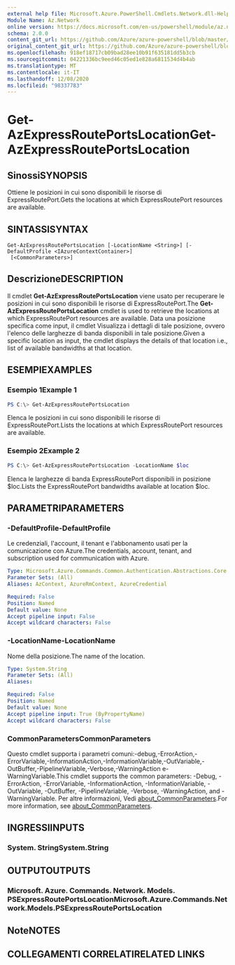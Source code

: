 ```yaml
---
external help file: Microsoft.Azure.PowerShell.Cmdlets.Network.dll-Help.xml
Module Name: Az.Network
online version: https://docs.microsoft.com/en-us/powershell/module/az.network/get-azexpressrouteportslocation
schema: 2.0.0
content_git_url: https://github.com/Azure/azure-powershell/blob/master/src/Network/Network/help/Get-AzExpressRoutePortsLocation.md
original_content_git_url: https://github.com/Azure/azure-powershell/blob/master/src/Network/Network/help/Get-AzExpressRoutePortsLocation.md
ms.openlocfilehash: 918ef18717cb09bad28ee10b91f635181dd5b3cb
ms.sourcegitcommit: 04221336bc9eed46c05ed1e828a6811534d4b4ab
ms.translationtype: MT
ms.contentlocale: it-IT
ms.lasthandoff: 12/08/2020
ms.locfileid: "98337783"
---
```

# <span data-ttu-id="bd253-101">Get-AzExpressRoutePortsLocation</span><span class="sxs-lookup"><span data-stu-id="bd253-101">Get-AzExpressRoutePortsLocation</span></span>

## <span data-ttu-id="bd253-102">Sinossi</span><span class="sxs-lookup"><span data-stu-id="bd253-102">SYNOPSIS</span></span>
<span data-ttu-id="bd253-103">Ottiene le posizioni in cui sono disponibili le risorse di ExpressRoutePort.</span><span class="sxs-lookup"><span data-stu-id="bd253-103">Gets the locations at which ExpressRoutePort resources are available.</span></span>

## <span data-ttu-id="bd253-104">SINTASSI</span><span class="sxs-lookup"><span data-stu-id="bd253-104">SYNTAX</span></span>

```
Get-AzExpressRoutePortsLocation [-LocationName <String>] [-DefaultProfile <IAzureContextContainer>]
 [<CommonParameters>]
```

## <span data-ttu-id="bd253-105">Descrizione</span><span class="sxs-lookup"><span data-stu-id="bd253-105">DESCRIPTION</span></span>
<span data-ttu-id="bd253-106">Il cmdlet **Get-AzExpressRoutePortsLocation** viene usato per recuperare le posizioni in cui sono disponibili le risorse di ExpressRoutePort.</span><span class="sxs-lookup"><span data-stu-id="bd253-106">The **Get-AzExpressRoutePortsLocation** cmdlet is used to retrieve the locations at which ExpressRoutePort resources are available.</span></span> <span data-ttu-id="bd253-107">Data una posizione specifica come input, il cmdlet Visualizza i dettagli di tale posizione, ovvero l'elenco delle larghezze di banda disponibili in tale posizione.</span><span class="sxs-lookup"><span data-stu-id="bd253-107">Given a specific location as input, the cmdlet displays the details of that location i.e., list of available bandwidths at that location.</span></span>

## <span data-ttu-id="bd253-108">ESEMPI</span><span class="sxs-lookup"><span data-stu-id="bd253-108">EXAMPLES</span></span>

### <span data-ttu-id="bd253-109">Esempio 1</span><span class="sxs-lookup"><span data-stu-id="bd253-109">Example 1</span></span>
```powershell
PS C:\> Get-AzExpressRoutePortsLocation
```

<span data-ttu-id="bd253-110">Elenca le posizioni in cui sono disponibili le risorse di ExpressRoutePort.</span><span class="sxs-lookup"><span data-stu-id="bd253-110">Lists the locations at which ExpressRoutePort resources are available.</span></span>

### <span data-ttu-id="bd253-111">Esempio 2</span><span class="sxs-lookup"><span data-stu-id="bd253-111">Example 2</span></span>
```powershell
PS C:\> Get-AzExpressRoutePortsLocation -LocationName $loc
```

<span data-ttu-id="bd253-112">Elenca le larghezze di banda ExpressRoutePort disponibili in posizione $loc.</span><span class="sxs-lookup"><span data-stu-id="bd253-112">Lists the ExpressRoutePort bandwidths available at location $loc.</span></span>

## <span data-ttu-id="bd253-113">PARAMETRI</span><span class="sxs-lookup"><span data-stu-id="bd253-113">PARAMETERS</span></span>

### <span data-ttu-id="bd253-114">-DefaultProfile</span><span class="sxs-lookup"><span data-stu-id="bd253-114">-DefaultProfile</span></span>
<span data-ttu-id="bd253-115">Le credenziali, l'account, il tenant e l'abbonamento usati per la comunicazione con Azure.</span><span class="sxs-lookup"><span data-stu-id="bd253-115">The credentials, account, tenant, and subscription used for communication with Azure.</span></span>

```yaml
Type: Microsoft.Azure.Commands.Common.Authentication.Abstractions.Core.IAzureContextContainer
Parameter Sets: (All)
Aliases: AzContext, AzureRmContext, AzureCredential

Required: False
Position: Named
Default value: None
Accept pipeline input: False
Accept wildcard characters: False
```

### <span data-ttu-id="bd253-116">-LocationName</span><span class="sxs-lookup"><span data-stu-id="bd253-116">-LocationName</span></span>
<span data-ttu-id="bd253-117">Nome della posizione.</span><span class="sxs-lookup"><span data-stu-id="bd253-117">The name of the location.</span></span>

```yaml
Type: System.String
Parameter Sets: (All)
Aliases:

Required: False
Position: Named
Default value: None
Accept pipeline input: True (ByPropertyName)
Accept wildcard characters: False
```

### <span data-ttu-id="bd253-118">CommonParameters</span><span class="sxs-lookup"><span data-stu-id="bd253-118">CommonParameters</span></span>
<span data-ttu-id="bd253-119">Questo cmdlet supporta i parametri comuni:-debug,-ErrorAction,-ErrorVariable,-InformationAction,-InformationVariable,-OutVariable,-OutBuffer,-PipelineVariable,-Verbose,-WarningAction e-WarningVariable.</span><span class="sxs-lookup"><span data-stu-id="bd253-119">This cmdlet supports the common parameters: -Debug, -ErrorAction, -ErrorVariable, -InformationAction, -InformationVariable, -OutVariable, -OutBuffer, -PipelineVariable, -Verbose, -WarningAction, and -WarningVariable.</span></span> <span data-ttu-id="bd253-120">Per altre informazioni, Vedi [about_CommonParameters](http://go.microsoft.com/fwlink/?LinkID=113216).</span><span class="sxs-lookup"><span data-stu-id="bd253-120">For more information, see [about_CommonParameters](http://go.microsoft.com/fwlink/?LinkID=113216).</span></span>

## <span data-ttu-id="bd253-121">INGRESSI</span><span class="sxs-lookup"><span data-stu-id="bd253-121">INPUTS</span></span>

### <span data-ttu-id="bd253-122">System. String</span><span class="sxs-lookup"><span data-stu-id="bd253-122">System.String</span></span>

## <span data-ttu-id="bd253-123">OUTPUT</span><span class="sxs-lookup"><span data-stu-id="bd253-123">OUTPUTS</span></span>

### <span data-ttu-id="bd253-124">Microsoft. Azure. Commands. Network. Models. PSExpressRoutePortsLocation</span><span class="sxs-lookup"><span data-stu-id="bd253-124">Microsoft.Azure.Commands.Network.Models.PSExpressRoutePortsLocation</span></span>

## <span data-ttu-id="bd253-125">Note</span><span class="sxs-lookup"><span data-stu-id="bd253-125">NOTES</span></span>

## <span data-ttu-id="bd253-126">COLLEGAMENTI CORRELATI</span><span class="sxs-lookup"><span data-stu-id="bd253-126">RELATED LINKS</span></span>
